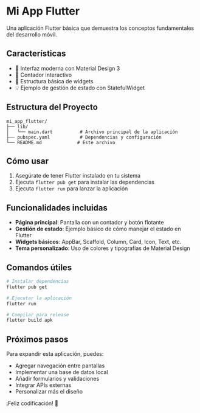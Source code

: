 # Mi App Flutter

Una aplicación Flutter básica que demuestra los conceptos fundamentales del desarrollo móvil.

## Características

- 🎨 Interfaz moderna con Material Design 3
- 📱 Contador interactivo
- 🎯 Estructura básica de widgets
- 💡 Ejemplo de gestión de estado con StatefulWidget

## Estructura del Proyecto

```
mi_app_flutter/
├── lib/
│   └── main.dart          # Archivo principal de la aplicación
├── pubspec.yaml           # Dependencias y configuración
└── README.md             # Este archivo
```

## Cómo usar

1. Asegúrate de tener Flutter instalado en tu sistema
2. Ejecuta `flutter pub get` para instalar las dependencias
3. Ejecuta `flutter run` para lanzar la aplicación

## Funcionalidades incluidas

- **Página principal**: Pantalla con un contador y botón flotante
- **Gestión de estado**: Ejemplo básico de cómo manejar el estado en Flutter
- **Widgets básicos**: AppBar, Scaffold, Column, Card, Icon, Text, etc.
- **Tema personalizado**: Uso de colores y tipografías de Material Design

## Comandos útiles

```bash
# Instalar dependencias
flutter pub get

# Ejecutar la aplicación
flutter run

# Compilar para release
flutter build apk
```

## Próximos pasos

Para expandir esta aplicación, puedes:

- Agregar navegación entre pantallas
- Implementar una base de datos local
- Añadir formularios y validaciones
- Integrar APIs externas
- Personalizar más el diseño

¡Feliz codificación! 🚀
